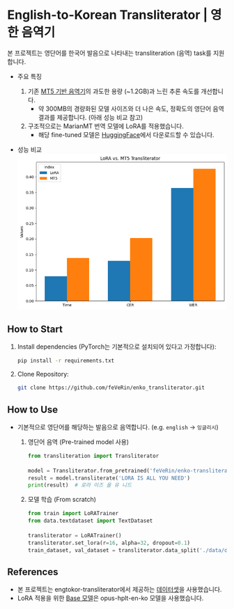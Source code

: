 # English-to-Korean Transliterator | 영한 음역기

본 프로젝트는 영단어를 한국어 발음으로 나타내는 transliteration (음역) task를 지원합니다.

- 주요 특징
    1. 기존 [MT5 기반 음역기](https://github.com/eunsour/engtokor-transliterator/tree/main)의 과도한 용량 (~1.2GB)과 느린 추론 속도를 개선합니다.
        - 약 300MB의 경량화된 모델 사이즈와 더 나은 속도, 정확도의 영단어 음역 결과를 제공합니다. (아래 성능 비교 참고)
    2. 구조적으로는 MarianMT 번역 모델에 LoRA를 적용했습니다.
        - 해당 fine-tuned 모델은 [HuggingFace](https://huggingface.co/feVeRin/enko-transliteration)에서 다운로드할 수 있습니다.

- 성능 비교
    ![image](./output.png)

## How to Start

1. Install dependencies (PyTorch는 기본적으로 설치되어 있다고 가정합니다):

    ```bash
    pip install -r requirements.txt
    ```

2. Clone Repository:

    ```bash
    git clone https://github.com/feVeRin/enko_transliterator.git
    ```

## How to Use

- 기본적으로 영단어를 해당하는 발음으로 음역합니다. (e.g. `english` -> `잉글리시`)
    1. 영단어 음역 (Pre-trained model 사용)

        ```python
        from transliteration import Transliterator

        model = Transliterator.from_pretrained('feVeRin/enko-transliteration')
        result = model.transliterate('LORA IS ALL YOU NEED')
        print(result)  # 로라 이즈 올 유 니드
        ```

    2. 모델 학습 (From scratch)

        ```python
        from train import LoRATrainer
        from data.textdataset import TextDataset

        transliterator = LoRATrainer()
        transliterator.set_lora(r=16, alpha=32, dropout=0.1)
        train_dataset, val_dataset = transliterator.data_split('./data/data.txt', 0.2)
        ```

## References

- 본 프로젝트는 engtokor-transliterator에서 제공하는 [데이터셋](https://github.com/eunsour/engtokor-transliterator/tree/main)을 사용했습니다.
- LoRA 적용을 위한 [Base 모델](Neurora/opus-hplt-en-ko-v2.0)은 opus-hplt-en-ko 모델을 사용했습니다.
